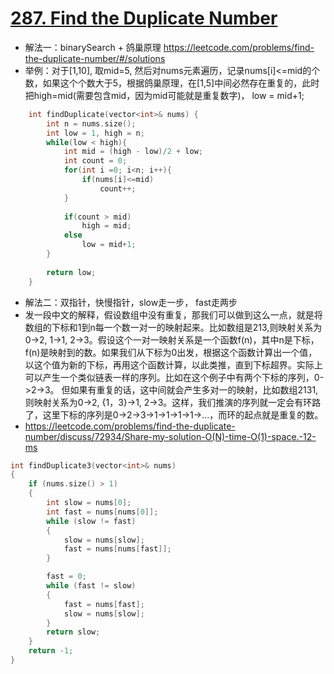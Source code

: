 # [287. Find the Duplicate Number](https://leetcode.com/problems/find-the-duplicate-number/#/description)
*  解法一：binarySearch + 鸽巢原理 https://leetcode.com/problems/find-the-duplicate-number/#/solutions
*  举例：对于[1,10], 取mid=5, 然后对nums元素遍历，记录nums[i]<=mid的个数，如果这个个数大于5，根据鸽巢原理，在[1,5]中间必然存在重复的，此时把high=mid(需要包含mid，因为mid可能就是重复数字)， low = mid+1;

```C++
    int findDuplicate(vector<int>& nums) {
        int n = nums.size();
        int low = 1, high = n;
        while(low < high){
            int mid = (high - low)/2 + low;
            int count = 0;
            for(int i =0; i<n; i++){
                if(nums[i]<=mid)
                    count++;
            }
            
            if(count > mid)
                high = mid;
            else
                low = mid+1;
        }
        
        return low;
    }
```

* 解法二：双指针，快慢指针，slow走一步， fast走两步
* 发一段中文的解释，假设数组中没有重复，那我们可以做到这么一点，就是将数组的下标和1到n每一个数一对一的映射起来。比如数组是213,则映射关系为0->2, 1->1, 2->3。假设这个一对一映射关系是一个函数f(n)，其中n是下标，f(n)是映射到的数。如果我们从下标为0出发，根据这个函数计算出一个值，以这个值为新的下标，再用这个函数计算，以此类推，直到下标超界。实际上可以产生一个类似链表一样的序列。比如在这个例子中有两个下标的序列，0->2->3。
但如果有重复的话，这中间就会产生多对一的映射，比如数组2131,则映射关系为0->2, {1，3}->1, 2->3。这样，我们推演的序列就一定会有环路了，这里下标的序列是0->2->3->1->1->1->1->...，而环的起点就是重复的数。
* https://leetcode.com/problems/find-the-duplicate-number/discuss/72934/Share-my-solution-O(N)-time-O(1)-space.-12-ms

```C++
int findDuplicate3(vector<int>& nums)
{
	if (nums.size() > 1)
	{
		int slow = nums[0];
		int fast = nums[nums[0]];
		while (slow != fast)
		{
			slow = nums[slow];
			fast = nums[nums[fast]];
		}

		fast = 0;
		while (fast != slow)
		{
			fast = nums[fast];
			slow = nums[slow];
		}
		return slow;
	}
	return -1;
}
```

